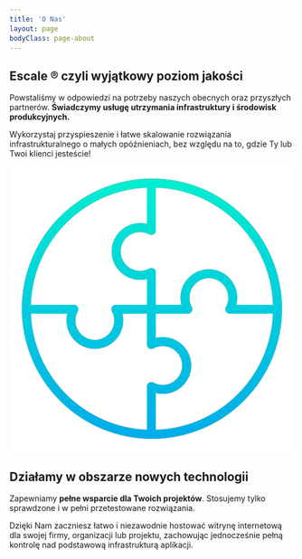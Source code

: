 ```yaml
---
title: 'O Nas'
layout: page
bodyClass: page-about
---
```


## Escale ® czyli wyjątkowy poziom jakości

Powstaliśmy w odpowiedzi na potrzeby naszych obecnych oraz przyszłych partnerów. **Świadczymy usługę utrzymania infrastruktury i środowisk produkcyjnych.**

Wykorzystaj przyspieszenie i łatwe skalowanie rozwiązania infrastrukturalnego o małych opóźnieniach, bez względu na to, gdzie Ty lub Twoi klienci jesteście!

<p align="center">
  <img class="about" src="/images/illustrations/quality.png">
</p>

## Działamy w obszarze nowych technologii

Zapewniamy **pełne wsparcie dla Twoich projektów**. Stosujemy tylko sprawdzone i w pełni przetestowane rozwiązania.

Dzięki Nam zaczniesz łatwo i niezawodnie hostować witrynę internetową dla swojej firmy, organizacji lub projektu, zachowując jednocześnie pełną kontrolę nad podstawową infrastrukturą aplikacji.
